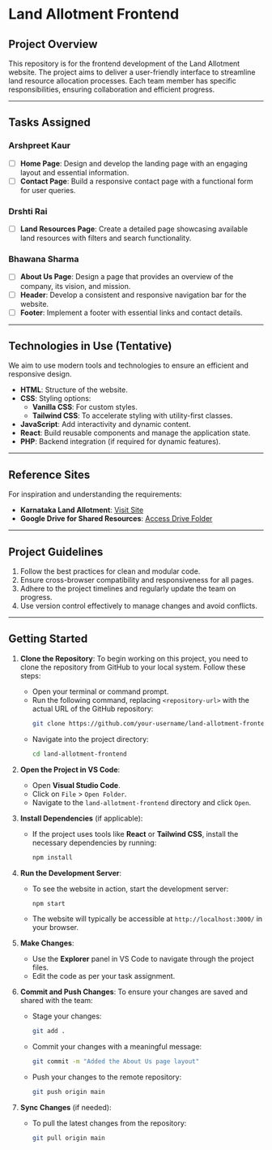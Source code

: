 # Land Allotment Frontend

## Project Overview

This repository is for the frontend development of the Land Allotment website. The project aims to deliver a user-friendly interface to streamline land resource allocation processes. Each team member has specific responsibilities, ensuring collaboration and efficient progress.

---

## Tasks Assigned

### **Arshpreet Kaur**
- [ ] **Home Page**: Design and develop the landing page with an engaging layout and essential information.
- [ ] **Contact Page**: Build a responsive contact page with a functional form for user queries.

### **Drshti Rai**
- [ ] **Land Resources Page**: Create a detailed page showcasing available land resources with filters and search functionality.

### **Bhawana Sharma**
- [ ] **About Us Page**: Design a page that provides an overview of the company, its vision, and mission.
- [ ] **Header**: Develop a consistent and responsive navigation bar for the website.
- [ ] **Footer**: Implement a footer with essential links and contact details.

---

## Technologies in Use (Tentative)

We aim to use modern tools and technologies to ensure an efficient and responsive design. 
- **HTML**: Structure of the website.
- **CSS**: Styling options:
  - **Vanilla CSS**: For custom styles.
  - **Tailwind CSS**: To accelerate styling with utility-first classes.
- **JavaScript**: Add interactivity and dynamic content.
- **React**: Build reusable components and manage the application state.
- **PHP**: Backend integration (if required for dynamic features).

---

## Reference Sites

For inspiration and understanding the requirements:
- **Karnataka Land Allotment**: [Visit Site](http://kiadb.in/)
- **Google Drive for Shared Resources**: [Access Drive Folder](https://drive.google.com/drive/folders/1y_qQoeRUsGDozMSDiuIR7DBXjISrt4Fp?usp=drive_link)

---

## Project Guidelines

1. Follow the best practices for clean and modular code.
2. Ensure cross-browser compatibility and responsiveness for all pages.
3. Adhere to the project timelines and regularly update the team on progress.
4. Use version control effectively to manage changes and avoid conflicts.

---

## Getting Started

1. **Clone the Repository**:
   To begin working on this project, you need to clone the repository from GitHub to your local system. Follow these steps:
   
   - Open your terminal or command prompt.
   - Run the following command, replacing `<repository-url>` with the actual URL of the GitHub repository:
     ```bash
     git clone https://github.com/your-username/land-allotment-frontend.git
     ```
   - Navigate into the project directory:
     ```bash
     cd land-allotment-frontend
     ```

2. **Open the Project in VS Code**:
   - Open **Visual Studio Code**.
   - Click on `File` > `Open Folder`.
   - Navigate to the `land-allotment-frontend` directory and click `Open`.

3. **Install Dependencies** (if applicable):
   - If the project uses tools like **React** or **Tailwind CSS**, install the necessary dependencies by running:
     ```bash
     npm install
     ```

4. **Run the Development Server**:
   - To see the website in action, start the development server:
     ```bash
     npm start
     ```
   - The website will typically be accessible at `http://localhost:3000/` in your browser.

5. **Make Changes**:
   - Use the **Explorer** panel in VS Code to navigate through the project files.
   - Edit the code as per your task assignment.

6. **Commit and Push Changes**:
   To ensure your changes are saved and shared with the team:
   - Stage your changes:
     ```bash
     git add .
     ```
   - Commit your changes with a meaningful message:
     ```bash
     git commit -m "Added the About Us page layout"
     ```
   - Push your changes to the remote repository:
     ```bash
     git push origin main
     ```

7. **Sync Changes** (if needed):
   - To pull the latest changes from the repository:
     ```bash
     git pull origin main
     ```



